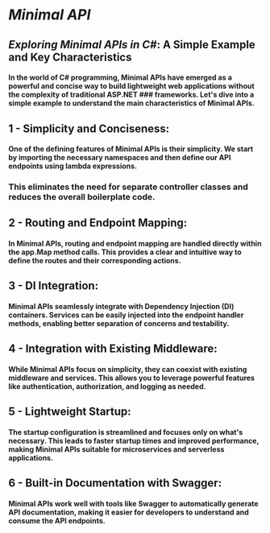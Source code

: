 # *Minimal API*

## _*Exploring Minimal APIs in C#*_: A Simple Example and Key Characteristics 

#### In the world of C# programming, Minimal APIs have emerged as a powerful and concise way to build lightweight web applications without the complexity of traditional ASP.NET ### frameworks. Let's dive into a simple example to understand the main characteristics of Minimal APIs.

## 1 - Simplicity and Conciseness: 

#### One of the defining features of Minimal APIs is their simplicity. We start by importing the necessary namespaces and then define our API endpoints using lambda expressions. 
### This eliminates the need for separate controller classes and reduces the overall boilerplate code.

## 2 - Routing and Endpoint Mapping: 

#### In Minimal APIs, routing and endpoint mapping are handled directly within the app.Map method calls. This provides a clear and intuitive way to define the routes and their corresponding actions.

## 3 - DI Integration: 

#### Minimal APIs seamlessly integrate with Dependency Injection (DI) containers. Services can be easily injected into the endpoint handler methods, enabling better separation of concerns and testability.

## 4 - Integration with Existing Middleware: 

#### While Minimal APIs focus on simplicity, they can coexist with existing middleware and services. This allows you to leverage powerful features like authentication, authorization, and logging as needed.

## 5 - Lightweight Startup:
#### The startup configuration is streamlined and focuses only on what's necessary. This leads to faster startup times and improved performance, making Minimal APIs suitable for microservices and serverless applications.

## 6 - Built-in Documentation with Swagger: 
#### Minimal APIs work well with tools like Swagger to automatically generate API documentation, making it easier for developers to understand and consume the API endpoints.


